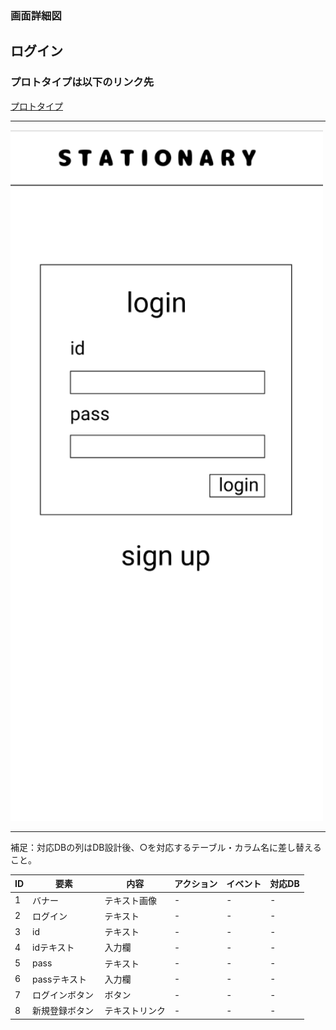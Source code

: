 ### 画面詳細図
## ログイン
### プロトタイプは以下のリンク先
[プロトタイプ](https://www.figma.com/file/YN8g4ahM3raStzCZMDXhNA/stationary?node-id=1%3A10)
*****
<img src="../img/2021-09-15 (40).png" width="500">

*****
補足：対応DBの列はDB設計後、○を対応するテーブル・カラム名に差し替えること。

| ID | 要素 | 内容 | アクション | イベント | 対応DB |
|----|------|-----|------------|---------|-------|
|1   |バナー　　　　|テキスト画像|-      |-        |-      |
|2   |ログイン　　　|テキスト　　|-    |-        |-      |
|3   |id　         |テキスト　　|-    |-        |-      |
|4   |idテキスト　　|入力欄　　　|-    |-        |-      |
|5   |pass　　　　　|テキスト　　|-    |-        |-      |
|6   |passテキスト　|入力欄　　　|-    |-        |-      |
|7   |ログインボタン|ボタン　　　|-    |-        |-      |
|8   |新規登録ボタン|テキストリンク|-    |-        |-      |

